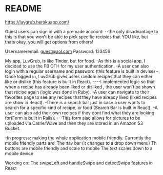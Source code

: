 # README


https://luvgrub.herokuapp.com/

Guest users can sign in with a premade account:
--the only disadvantage to this is that you won't be able to pick specific recipies that YOU like, but thats okay, you will get options from others!

Username/email: guest@aol.com
Password: 123456


My app, LuvGrub, is like Tinder, but for food. -As this is a social app, I decided to use the FB OTH for my user authentication.
-A user can also login with a regular username and password (this feature is built in devise)
-Once logged in, LuvGrub gives users random recipes that they can either like or dislike (this feature is built in React).
   ----I implemented logic so that when a recipe  has already been liked or disliked , the user won’t be shown that recipe again (logic was done in Ruby).
-A user can navigate to their favorites page to see any recipes that they have already liked (liked recipes are show in React).
-There is  a search bar just in case a user wants to search for a specific kind of recipe, or food (Search Bar is built in React).
-A user can also add their own recipes if they dont find what they are looking for(Form is built in Rails).
   ---This form also allows for pictures to be uploaded via CarrierWave and then they are stored in an Amazon S3 Bucket.


-In progress: making the whole application mobile friendly. Currently the mobile friendly parts are:
  The nav bar (it changes to a drop down menu)
  Th buttons are mobile friendly and scale to mobile
  The text scales down to a mobile device

Working on:
  The swipeLeft and handleSwipe and detectSwipe features in React
